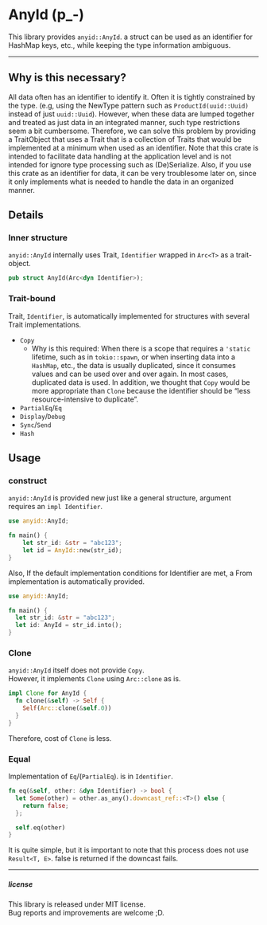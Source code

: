 # AnyId (p_-)

This library provides `anyid::AnyId`. a struct can be used as an identifier for HashMap keys, etc.,
while keeping the type information ambiguous.

---

## Why is this necessary?
All data often has an identifier to identify it. Often it is tightly constrained by the type. (e.g, using the NewType pattern such as `ProductId(uuid::Uuid)` instead of just `uuid::Uuid`).
However, when these data are lumped together and treated as just data in an integrated manner, such type restrictions seem a bit cumbersome. Therefore, we can solve this problem by providing a TraitObject that uses a Trait that is a collection of Traits that would be implemented at a minimum when used as an identifier.
Note that this crate is intended to facilitate data handling at the application level and is not intended for ignore type processing such as (De)Serialize. Also, if you use this crate as an identifier for data, it can be very troublesome later on, since it only implements what is needed to handle the data in an organized manner.

## Details

### Inner structure
`anyid::AnyId` internally uses Trait, `Identifier` wrapped in `Arc<T>` as a trait-object.

```rust
pub struct AnyId(Arc<dyn Identifier>);
```


### Trait-bound
Trait, `Identifier`, is automatically implemented for structures with several Trait implementations.

* `Copy`
  * Why is this required: When there is a scope that requires a `'static` lifetime, such as in `tokio::spawn`, or when inserting data into a `HashMap`, etc., the data is usually duplicated, since it consumes values and can be used over and over again. In most cases, duplicated data is used. In addition, we thought that `Copy` would be more appropriate than `Clone` because the identifier should be “less resource-intensive to duplicate”.
* `PartialEq`/`Eq`
* `Display`/`Debug`
* `Sync`/`Send`
* `Hash`

## Usage

### construct
`anyid::AnyId` is provided new just like a general structure, 
argument requires an `impl Identifier`.

```rust
use anyid::AnyId;

fn main() {
    let str_id: &str = "abc123";
    let id = AnyId::new(str_id);
}
```

Also, If the default implementation conditions for Identifier are met, 
a From<T> implementation is automatically provided.

```rust
use anyid::AnyId;

fn main() {
  let str_id: &str = "abc123";
  let id: AnyId = str_id.into();
}
```

### Clone
`anyid::AnyId` itself does not provide `Copy`.  
However, it implements `Clone` using `Arc::clone` as is.

```rust
impl Clone for AnyId {
  fn clone(&self) -> Self {
    Self(Arc::clone(&self.0))
  }
}
```

Therefore, cost of `Clone` is less.

### Equal
Implementation of `Eq`/(`PartialEq`). is in `Identifier`.

```rust
fn eq(&self, other: &dyn Identifier) -> bool {
  let Some(other) = other.as_any().downcast_ref::<T>() else {
    return false;
  };

  self.eq(other)
}
```

It is quite simple, 
but it is important to note that this process does not use `Result<T, E>`. 
false is returned if the downcast fails.

---

##### license
This library is released under MIT license.  
Bug reports and improvements are welcome ;D.